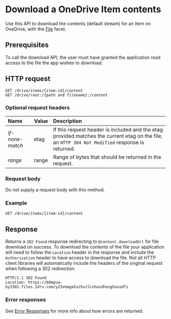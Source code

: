 # Download a OneDrive Item contents

Use this API to download the contents (default stream) for an Item on OneDrive, with the
[File][file-facet] facet.

## Prerequisites
To call the download API, the user must have granted the application read access
to the file the app wishes to download.

## HTTP request
<!-- { "blockType": "ignored" } -->
````
GET /drive/items/{item-id}/content
GET /drive/root:/{path and filename}:/content
````

### Optional request headers

| Name            | Value | Description                                                                                                                                     |
|:----------------|:------|:------------------------------------------------------------------------------------------------------------------------------------------------|
| _if-none-match_ | etag  | If this request header is included and the etag provided matches the current etag on the file, an `HTTP 304 Not Modified` response is returned. |
| _range_         | range | Range of bytes that should be returned in the request.                                                                                          |

### Request body

Do not supply a request body with this method.

### Example

<!-- { "blockType": "request", "name": "download-item-content" } -->
```
GET /drive/items/{item-id}/content
```

## Response

Returns a `302 Found` response redirecting to `@content.downloadUrl` for file download on success.
To download the contents of the file your application will need to follow
the `Location` header in the response and include the `Authorization` header
to have access to download the file. Not all HTTP client libraries will
automatically include the headers of the original request when following a 302
redirection.

<!-- { "blockType": "response", "@odata.type": "stream" } -->
```http
HTTP/1.1 302 Found
Location: https://b0mpua-by3301.files.1drv.com/y23vmagahszhxzlcvhasdhasghasodfi
```

### Error responses

See [Error Responses][error-response] for more info about
how errors are returned.

[error-response]: ../misc/errors.md
[file-facet]: ../facets/file_facet.md

<!-- {
  "type": "#page.annotation",
  "description": "Download the contents of an item in OneDrive",
  "keywords": "download,item,contents",
  "section": "documentation",
  "tocPath": "Items/Download"
} -->
